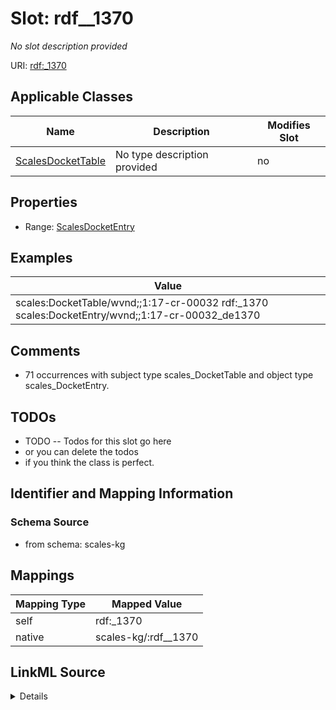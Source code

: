 

# Slot: rdf__1370


_No slot description provided_





URI: [rdf:_1370](http://www.w3.org/1999/02/22-rdf-syntax-ns#_1370)



<!-- no inheritance hierarchy -->





## Applicable Classes

| Name | Description | Modifies Slot |
| --- | --- | --- |
| [ScalesDocketTable](../classes/ScalesDocketTable.md) | No type description provided |  no  |







## Properties

* Range: [ScalesDocketEntry](../classes/ScalesDocketEntry.md)






## Examples

| Value |
| --- |
| scales:DocketTable/wvnd;;1:17-cr-00032 rdf:_1370 scales:DocketEntry/wvnd;;1:17-cr-00032_de1370 |

## Comments

* 71 occurrences with subject type scales_DocketTable and object type scales_DocketEntry.

## TODOs

* TODO -- Todos for this slot go here
* or you can delete the todos
* if you think the class is perfect.

## Identifier and Mapping Information







### Schema Source


* from schema: scales-kg




## Mappings

| Mapping Type | Mapped Value |
| ---  | ---  |
| self | rdf:_1370 |
| native | scales-kg/:rdf__1370 |




## LinkML Source

<details>
```yaml
name: rdf__1370
description: No slot description provided
todos:
- TODO -- Todos for this slot go here
- or you can delete the todos
- if you think the class is perfect.
comments:
- 71 occurrences with subject type scales_DocketTable and object type scales_DocketEntry.
examples:
- value: scales:DocketTable/wvnd;;1:17-cr-00032 rdf:_1370 scales:DocketEntry/wvnd;;1:17-cr-00032_de1370
from_schema: scales-kg
rank: 1000
slot_uri: rdf:_1370
alias: rdf__1370
domain_of:
- scales_DocketTable
range: scales_DocketEntry

```
</details>
